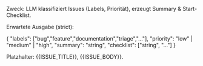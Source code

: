 Zweck: LLM klassifiziert Issues (Labels, Priorität), erzeugt Summary & Start-Checklist.

Erwartete Ausgabe (strict):

{
  "labels": ["bug","feature","documentation","triage","..."],
  "priority": "low" | "medium" | "high",
  "summary": "string",
  "checklist": ["string", "..."]
}

Platzhalter: {{ISSUE_TITLE}}, {{ISSUE_BODY}}.